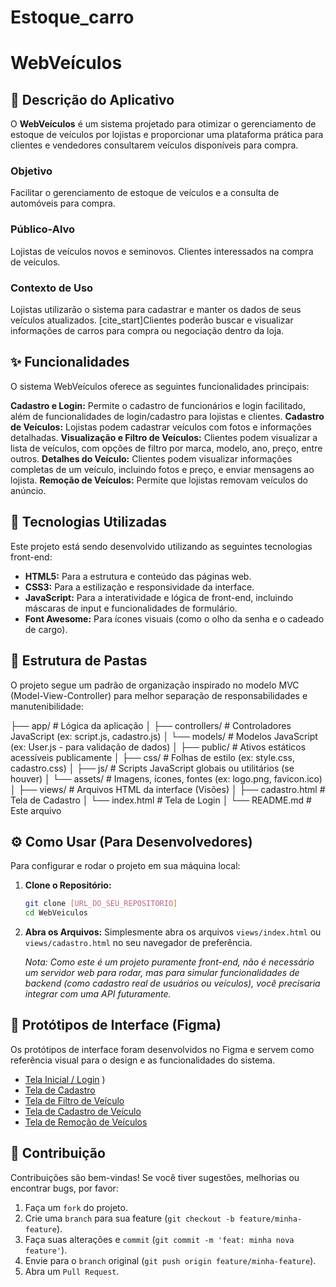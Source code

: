# Estoque_carro
# WebVeículos

## 📝 Descrição do Aplicativo

O **WebVeículos** é um sistema projetado para otimizar o gerenciamento de estoque de veículos por lojistas e proporcionar uma plataforma prática para clientes e vendedores consultarem veículos disponíveis para compra. 

### Objetivo
Facilitar o gerenciamento de estoque de veículos e a consulta de automóveis para compra. 

### Público-Alvo
Lojistas de veículos novos e seminovos. 
Clientes interessados na compra de veículos. 

### Contexto de Uso
Lojistas utilizarão o sistema para cadastrar e manter os dados de seus veículos atualizados. [cite_start]Clientes poderão buscar e visualizar informações de carros para compra ou negociação dentro da loja. 

## ✨ Funcionalidades

O sistema WebVeículos oferece as seguintes funcionalidades principais:

**Cadastro e Login:** Permite o cadastro de funcionários e login facilitado, além de funcionalidades de login/cadastro para lojistas e clientes. 
**Cadastro de Veículos:** Lojistas podem cadastrar veículos com fotos e informações detalhadas. 
**Visualização e Filtro de Veículos:** Clientes podem visualizar a lista de veículos, com opções de filtro por marca, modelo, ano, preço, entre outros. 
**Detalhes do Veículo:** Clientes podem visualizar informações completas de um veículo, incluindo fotos e preço, e enviar mensagens ao lojista. 
**Remoção de Veículos:** Permite que lojistas removam veículos do anúncio.

## 🚀 Tecnologias Utilizadas

Este projeto está sendo desenvolvido utilizando as seguintes tecnologias front-end:

* **HTML5:** Para a estrutura e conteúdo das páginas web.
* **CSS3:** Para a estilização e responsividade da interface.
* **JavaScript:** Para a interatividade e lógica de front-end, incluindo máscaras de input e funcionalidades de formulário.
* **Font Awesome:** Para ícones visuais (como o olho da senha e o cadeado de cargo).

## 📁 Estrutura de Pastas

O projeto segue um padrão de organização inspirado no modelo MVC (Model-View-Controller) para melhor separação de responsabilidades e manutenibilidade:

├── app/                  # Lógica da aplicação
│   ├── controllers/      # Controladores JavaScript (ex: script.js, cadastro.js)
│   └── models/           # Modelos JavaScript (ex: User.js - para validação de dados)
│
├── public/               # Ativos estáticos acessíveis publicamente
│   ├── css/              # Folhas de estilo (ex: style.css, cadastro.css)
│   ├── js/               # Scripts JavaScript globais ou utilitários (se houver)
│   └── assets/           # Imagens, ícones, fontes (ex: logo.png, favicon.ico)
│
├── views/                # Arquivos HTML da interface (Visões)
│   ├── cadastro.html     # Tela de Cadastro
│   └── index.html        # Tela de Login
│
└── README.md             # Este arquivo

## ⚙️ Como Usar (Para Desenvolvedores)

Para configurar e rodar o projeto em sua máquina local:

1.  **Clone o Repositório:**
    ```bash
    git clone [URL_DO_SEU_REPOSITORIO]
    cd WebVeiculos
    ```
2.  **Abra os Arquivos:**
    Simplesmente abra os arquivos `views/index.html` ou `views/cadastro.html` no seu navegador de preferência.

    *Nota: Como este é um projeto puramente front-end, não é necessário um servidor web para rodar, mas para simular funcionalidades de backend (como cadastro real de usuários ou veículos), você precisaria integrar com uma API futuramente.*

## 🎨 Protótipos de Interface (Figma)

Os protótipos de interface foram desenvolvidos no Figma e servem como referência visual para o design e as funcionalidades do sistema. 

* [Tela Inicial / Login](assets/prints/login)
) 
* [Tela de Cadastro](image_941166.png) 
* [Tela de Filtro de Veículo](image_94677f.png) 
* [Tela de Cadastro de Veículo](image_94677f.png) 
* [Tela de Remoção de Veículos](image_94677f.png) 

## 🤝 Contribuição

Contribuições são bem-vindas! Se você tiver sugestões, melhorias ou encontrar bugs, por favor:

1.  Faça um `fork` do projeto.
2.  Crie uma `branch` para sua feature (`git checkout -b feature/minha-feature`).
3.  Faça suas alterações e `commit` (`git commit -m 'feat: minha nova feature'`).
4.  Envie para o `branch` original (`git push origin feature/minha-feature`).
5.  Abra um `Pull Request`.

